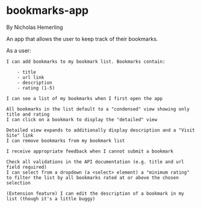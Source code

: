 # bookmarks-app
By Nicholas Hemerling

An app that allows the user to keep track of their bookmarks.

As a user: 

    I can add bookmarks to my bookmark list. Bookmarks contain:

        - title
        - url link
        - description
        - rating (1-5)

    I can see a list of my bookmarks when I first open the app

    All bookmarks in the list default to a "condensed" view showing only title and rating
    I can click on a bookmark to display the "detailed" view

    Detailed view expands to additionally display description and a "Visit Site" link
    I can remove bookmarks from my bookmark list

    I receive appropriate feedback when I cannot submit a bookmark

    Check all validations in the API documentation (e.g. title and url field required)
    I can select from a dropdown (a <select> element) a "minimum rating" to filter the list by all bookmarks rated at or above the chosen selection

    (Extension feature) I can edit the description of a bookmark in my list (though it's a little buggy)
